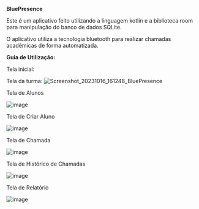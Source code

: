 **BluePresence**

Este é um aplicativo feito utilizando a linguagem kotlin e a biblioteca room para manipulação do banco de dados SQLite.

O aplicativo utiliza a tecnologia bluetooth para realizar chamadas acadêmicas de forma automatizada.

**Guia de Utilização:**


Tela inicial:



Tela da turma:
![Screenshot_20231016_161248_BluePresence](https://github.com/LuisFalci/BluePresence/assets/78694561/c552d2d8-1044-4cd7-be48-0bdc9c1fe0f8)


Tela de Alunos


![image](https://github.com/LuisFalci/App-Chamada-Bluetooth-TCC-II/assets/78694561/7db5ca14-7921-4ba4-aacd-a6ce587098cb)


Tela de Criar Aluno


![image](https://github.com/LuisFalci/App-Chamada-Bluetooth-TCC-II/assets/78694561/58fb3137-25e3-4d83-a3ec-1126f9831570)


Tela de Chamada


![image](https://github.com/LuisFalci/App-Chamada-Bluetooth-TCC-II/assets/78694561/967eb441-9b1b-4337-900e-2ddbc9fd9dea)


Tela de Histórico de Chamadas


![image](https://github.com/LuisFalci/App-Chamada-Bluetooth-TCC-II/assets/78694561/b95fd502-ca7d-4046-ae98-fcd44c92ed77)


Tela de Relatório


![image](https://github.com/LuisFalci/App-Chamada-Bluetooth-TCC-II/assets/78694561/edd1369c-fda9-4a5a-a485-b6dea8bdf729)







